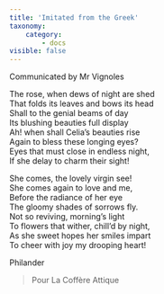 ```yaml
---
title: 'Imitated from the Greek'
taxonomy:
    category:
        - docs
visible: false
---
```


<div class="author">Communicated by Mr Vignoles</div>

The rose, when dews of night are shed  
That folds its leaves and bows its head  
Shall to the genial beams of day  
Its blushing beauties full display  
Ah! when shall Celia’s beauties rise  
Again to bless these longing eyes?  
Eyes that must close in endless night,  
If she delay to charm their sight!  

She comes, the lovely virgin see!  
She comes again to love and me,  
Before the radiance of her eye  
The gloomy shades of sorrows fly.  
Not so reviving, morning’s light  
To flowers that wither, chill’d by night,  
As she sweet hopes her smiles impart  
To cheer with joy my drooping heart!

Philander

> Pour La Coffère Attique